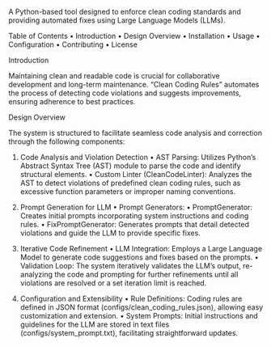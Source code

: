 A Python-based tool designed to enforce clean coding standards and providing automated fixes using Large Language Models (LLMs).

Table of Contents
	•	Introduction
	•	Design Overview
	•	Installation
	•	Usage
	•	Configuration
	•	Contributing
	•	License

Introduction

Maintaining clean and readable code is crucial for collaborative development and long-term maintenance. “Clean Coding Rules” automates the process of detecting code violations and suggests improvements, ensuring adherence to best practices.

Design Overview

The system is structured to facilitate seamless code analysis and correction through the following components:

1. Code Analysis and Violation Detection
	•	AST Parsing: Utilizes Python’s Abstract Syntax Tree (AST) module to parse the code and identify structural elements.
	•	Custom Linter (CleanCodeLinter): Analyzes the AST to detect violations of predefined clean coding rules, such as excessive function parameters or improper naming conventions.

2. Prompt Generation for LLM
	•	Prompt Generators:
	•	PromptGenerator: Creates initial prompts incorporating system instructions and coding rules.
	•	FixPromptGenerator: Generates prompts that detail detected violations and guide the LLM to provide specific fixes.

3. Iterative Code Refinement
	•	LLM Integration: Employs a Large Language Model to generate code suggestions and fixes based on the prompts.
	•	Validation Loop: The system iteratively validates the LLM’s output, re-analyzing the code and prompting for further refinements until all violations are resolved or a set iteration limit is reached.

4. Configuration and Extensibility
	•	Rule Definitions: Coding rules are defined in JSON format (configs/clean_coding_rules.json), allowing easy customization and extension.
	•	System Prompts: Initial instructions and guidelines for the LLM are stored in text files (configs/system_prompt.txt), facilitating straightforward updates.
